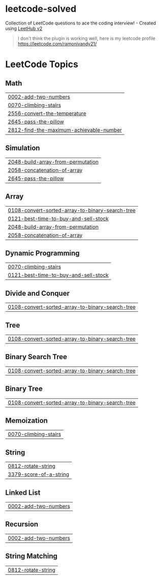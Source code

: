 # leetcode-solved
Collection of LeetCode questions to ace the coding interview! - Created using [LeetHub v2](https://github.com/arunbhardwaj/LeetHub-2.0)

> I don't think the plugin is working well, here is my leetcode profile https://leetcode.com/ramonivandy21/

<!---LeetCode Topics Start-->
# LeetCode Topics
## Math
|  |
| ------- |
| [0002-add-two-numbers](https://github.com/ramonivandy/leetcode-solved/tree/master/0002-add-two-numbers) |
| [0070-climbing-stairs](https://github.com/ramonivandy/leetcode-solved/tree/master/0070-climbing-stairs) |
| [2556-convert-the-temperature](https://github.com/ramonivandy/leetcode-solved/tree/master/2556-convert-the-temperature) |
| [2645-pass-the-pillow](https://github.com/ramonivandy/leetcode-solved/tree/master/2645-pass-the-pillow) |
| [2812-find-the-maximum-achievable-number](https://github.com/ramonivandy/leetcode-solved/tree/master/2812-find-the-maximum-achievable-number) |
## Simulation
|  |
| ------- |
| [2048-build-array-from-permutation](https://github.com/ramonivandy/leetcode-solved/tree/master/2048-build-array-from-permutation) |
| [2058-concatenation-of-array](https://github.com/ramonivandy/leetcode-solved/tree/master/2058-concatenation-of-array) |
| [2645-pass-the-pillow](https://github.com/ramonivandy/leetcode-solved/tree/master/2645-pass-the-pillow) |
## Array
|  |
| ------- |
| [0108-convert-sorted-array-to-binary-search-tree](https://github.com/ramonivandy/leetcode-solved/tree/master/0108-convert-sorted-array-to-binary-search-tree) |
| [0121-best-time-to-buy-and-sell-stock](https://github.com/ramonivandy/leetcode-solved/tree/master/0121-best-time-to-buy-and-sell-stock) |
| [2048-build-array-from-permutation](https://github.com/ramonivandy/leetcode-solved/tree/master/2048-build-array-from-permutation) |
| [2058-concatenation-of-array](https://github.com/ramonivandy/leetcode-solved/tree/master/2058-concatenation-of-array) |
## Dynamic Programming
|  |
| ------- |
| [0070-climbing-stairs](https://github.com/ramonivandy/leetcode-solved/tree/master/0070-climbing-stairs) |
| [0121-best-time-to-buy-and-sell-stock](https://github.com/ramonivandy/leetcode-solved/tree/master/0121-best-time-to-buy-and-sell-stock) |
## Divide and Conquer
|  |
| ------- |
| [0108-convert-sorted-array-to-binary-search-tree](https://github.com/ramonivandy/leetcode-solved/tree/master/0108-convert-sorted-array-to-binary-search-tree) |
## Tree
|  |
| ------- |
| [0108-convert-sorted-array-to-binary-search-tree](https://github.com/ramonivandy/leetcode-solved/tree/master/0108-convert-sorted-array-to-binary-search-tree) |
## Binary Search Tree
|  |
| ------- |
| [0108-convert-sorted-array-to-binary-search-tree](https://github.com/ramonivandy/leetcode-solved/tree/master/0108-convert-sorted-array-to-binary-search-tree) |
## Binary Tree
|  |
| ------- |
| [0108-convert-sorted-array-to-binary-search-tree](https://github.com/ramonivandy/leetcode-solved/tree/master/0108-convert-sorted-array-to-binary-search-tree) |
## Memoization
|  |
| ------- |
| [0070-climbing-stairs](https://github.com/ramonivandy/leetcode-solved/tree/master/0070-climbing-stairs) |
## String
|  |
| ------- |
| [0812-rotate-string](https://github.com/ramonivandy/leetcode-solved/tree/master/0812-rotate-string) |
| [3379-score-of-a-string](https://github.com/ramonivandy/leetcode-solved/tree/master/3379-score-of-a-string) |
## Linked List
|  |
| ------- |
| [0002-add-two-numbers](https://github.com/ramonivandy/leetcode-solved/tree/master/0002-add-two-numbers) |
## Recursion
|  |
| ------- |
| [0002-add-two-numbers](https://github.com/ramonivandy/leetcode-solved/tree/master/0002-add-two-numbers) |
## String Matching
|  |
| ------- |
| [0812-rotate-string](https://github.com/ramonivandy/leetcode-solved/tree/master/0812-rotate-string) |
<!---LeetCode Topics End-->